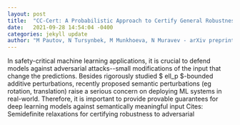 ```yaml
---
layout: post
title:  "CC-Cert: A Probabilistic Approach to Certify General Robustness of Neural Networks"
date:   2021-09-28 14:54:04 -0400
categories: jekyll update
author: "M Pautov, N Tursynbek, M Munkhoeva, N Muravev - arXiv preprint arXiv , 2021"
---
```

In safety-critical machine learning applications, it is crucial to defend models against adversarial attacks--small modifications of the input that change the predictions. Besides rigorously studied $ ell_p $-bounded additive perturbations, recently proposed semantic perturbations (eg rotation, translation) raise a serious concern on deploying ML systems in real-world. Therefore, it is important to provide provable guarantees for deep learning models against semantically meaningful input Cites: Semidefinite relaxations for certifying robustness to adversarial